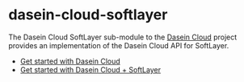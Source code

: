 dasein-cloud-softlayer
======================

The Dasein Cloud SoftLayer sub-module to the [Dasein Cloud](https://github.com/greese/dasein-cloud) project provides
an implementation of the Dasein Cloud API for SoftLayer.

* [Get started with Dasein Cloud](https://github.com/dasein-cloud)
* [Get started with Dasein Cloud + SoftLayer](https://github.com/greese/dasein-cloud-softlayer/wiki)
